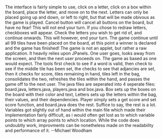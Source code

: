 The interface is fairly simple to use, click on a letter, click on a box within 
the board, place the letter, and move on to the next. Letters can only be placed
going up and down, or left to right, but that will be made obivous as the game 
is played. Cancel button will cancel all buttons on the board, but have no fear!
This will not end your turn. If you chose to redraw letters, checkboxes will
appear. Check the letters you wish to get rid of, and continue onwards. This will
however, end your turn. The game continue until all 99 tiles have been placed on 
the board, at this point a winner is declared and the game has finished!
The game is not an applet, but rather a raw application.
It heavily relies upon JPanels. One user goes, looks away from the screen, and
then the next user proceeds on. The game as based as one would expect. The tools
first check to see if a word is valid, then check to see if the middle tile has 
been set, the checks to see that adjancies are set, then it checks for score,
tiles remaining in hand, tiles left in the bag, consolidates the two, refreshes
the tiles within the hand, and passes the game off to the next user. The java
files are seperated into 4 seperate files: board.java, letters.java, players.java
and box.java. Box sets up the boxes on the board with their color and text, 
Letters sets up the letters within the bag, their values, and their dependencies. 
Player simply sets a get score and set score function, and board.java does the
rest. Suffice to say, the rest is a lot. Variables got slightly out of hand within
the main file which made their implementation fairly difficult, as i would often 
get lost as to which variable points to which array points to which location. 
While the code does undoubtly work, improvments can be nonetheless made on the 
readability and performance of it.
--Michael Woodham
